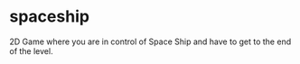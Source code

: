 # spaceship
2D Game where you are in control of Space Ship and have to get to the end of the level.
